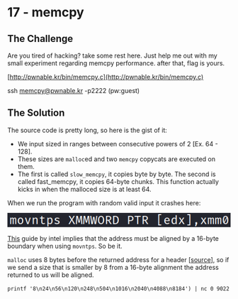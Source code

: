 # 17 - memcpy

## The Challenge

Are you tired of hacking? take some rest here. Just help me out with my small experiment regarding memcpy performance. after that, flag is yours.

[http://pwnable.kr/bin/memcpy.c](http://pwnable.kr/bin/memcpy.c)

ssh memcpy@pwnable.kr -p2222 \(pw:guest\)

## The Solution

The source code is pretty long, so here is the gist of it:

* We input sized in ranges between consecutive powers of 2 \[Ex. 64 - 128\].
* These sizes are `malloc`ed and two `memcpy` copycats are executed on them.
* The first is called `slow_memcpy`, it copies byte by byte. The second is called fast\_memcpy, it copies 64-byte chunks. This function actually kicks in when the malloced size is at least 64.

When we run the program with random valid input it crashes here:

![](../.gitbook/assets/image%20%2854%29.png)

[This](https://software.intel.com/sites/landingpage/IntrinsicsGuide/#expand=4056,5203,4056,5203,5669&text=_mm_stream) guide by intel implies that the address must be aligned by a 16-byte boundary when using `movntps`.  So be it.

`malloc` uses 8 bytes before the returned address for a header \[[source](https://sourceware.org/glibc/wiki/MallocInternals)\], so if we send a size that is smaller by 8 from a 16-byte alignment the address returned to us will be aligned.

```text
printf '8\n24\n56\n120\n248\n504\n1016\n2040\n4088\n8184') | nc 0 9022
```

